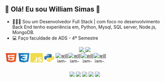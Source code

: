 ##  🌵 Olá! Eu sou William Simas 🌵

- 👨🏻‍💻 Sou um Desenvolvedor Full Stack | com foco no desenvolvimento Back End tenho experiência em, Python, Mysql, SQL server, Node.js, MongoDB.
- 💻 Faço faculdade de ADS - 4º Semestre
<div align="center">
  <a href="https://github.com/williamsimass">
  <img height="160em" src="https://github-readme-stats.vercel.app/api?username=williamsimass&show_icons=true&theme=cobalt&include_all_commits=true&count_private=true"/>
  <img height="160em" src="https://github-readme-stats.vercel.app/api/top-langs/?username=williamsimass&layout=compact&langs_count=7&theme=cobalt"/>
</div>
 
<div style="text-align: center; display: flex; align-items: center;"><br>
  <img align="center" alt="william-HTML" height="30" width="40" src="https://raw.githubusercontent.com/devicons/devicon/master/icons/html5/html5-original.svg">
  <img align="center" alt="william-CSS" height="30" width="40" src="https://raw.githubusercontent.com/devicons/devicon/master/icons/css3/css3-original.svg">
  <img align="center" alt="william-Js" height="30" width="40" src="https://raw.githubusercontent.com/devicons/devicon/master/icons/javascript/javascript-plain.svg">
  <img align="center" alt="william-Python" height="30" width="40" src="https://raw.githubusercontent.com/devicons/devicon/master/icons/python/python-original.svg">
  <img align="center" alt="william-Github" height="30" width="40" src="https://cdn.jsdelivr.net/gh/devicons/devicon/icons/github/github-original.svg" />
  <img align="center" alt="william-Canvas" height="30" width="40" src="https://cdn.jsdelivr.net/gh/devicons/devicon/icons/canva/canva-original.svg" />
  <img align="center" alt="william-Vscode" height="30" width="40" src="https://cdn.jsdelivr.net/gh/devicons/devicon/icons/vscode/vscode-original.svg" />
  <img align="center" alt="william-.NET" height="30" width="40" src="https://cdn.jsdelivr.net/gh/devicons/devicon@v2.15.1/devicon.min.css" />
</div>
  
##

<div style="text-align: center;">
  <a href="https://instagram.com/william.mss16" target="_blank"><img src="https://img.shields.io/badge/-Instagram-%23E4405F?style=for-the-badge&logo=instagram&logoColor=white" target="_blank"></a>
 	<a href="https://www.twitch.tv/willostrange" target="_blank"><img src="https://img.shields.io/badge/Twitch-9146FF?style=for-the-badge&logo=twitch&logoColor=white" target="_blank"></a>
  <a href="https://discord.gg/uwillos#2961" target="_blank"><img src="https://img.shields.io/badge/Discord-7289DA?style=for-the-badge&logo=discord&logoColor=white" target="_blank"></a> 
  <a href = "mailto:willsimassousa@gmail.com"><img src="https://img.shields.io/badge/-Gmail-%23333?style=for-the-badge&logo=gmail&logoColor=white" target="_blank"></a>
  <a href="https://www.linkedin.com/in/williamsimas/" target="_blank"><img src="https://img.shields.io/badge/-LinkedIn-%230077B5?style=for-the-badge&logo=linkedin&logoColor=white" target="_blank"></a> 
</div>
  
  ##
  
  
